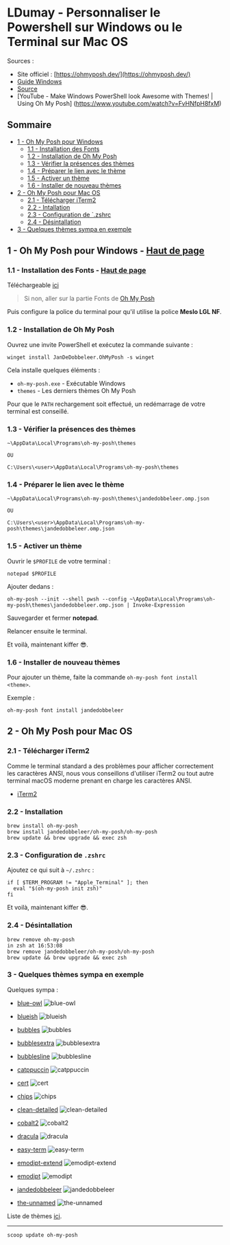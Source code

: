 # LDumay - Personnaliser le Powershell sur Windows ou le Terminal sur Mac OS <a name="top"></a>
 
Sources :

- Site officiel : [https://ohmyposh.dev/](https://ohmyposh.dev/)
- [Guide Windows](https://ohmyposh.dev/docs/installation/windows)
- [Source](https://ohmyposh.dev/docs/installation/macos)
- [YouTube - Make Windows PowerShell look Awesome with Themes! | Using Oh My Posh]
(https://www.youtube.com/watch?v=FvHNfpH8fxM)

## Sommaire

- [1 - Oh My Posh pour Windows](#1)
    - [1.1 - Installation des Fonts](#1-1)
    - [1.2 - Installation de Oh My Posh](#1-2)
    - [1.3 - Vérifier la présences des thèmes](#1-3)
    - [1.4 - Préparer le lien avec le thème](#1-4)
    - [1.5 - Activer un thème](#1-5)
    - [1.6 - Installer de nouveau thèmes](#1-6)
- [2 - Oh My Posh pour Mac OS](#2)
    - [2.1 - Télécharger iTerm2](#2-1)
    - [2.2 - Intallation](#2-2)
    - [2.3 - Configuration de `.zshrc](#2-3)
    - [2.4 - Désintallation](#2-4)
- [3 - Quelques thèmes sympa en exemple](#3)

## 1 - Oh My Posh pour Windows - [Haut de page](#top) <a name="1"></a>

### 1.1 - Installation des Fonts - [Haut de page](#top) <a name="1-1"></a>

Téléchargeable [ici](https://github.com/ryanoasis/nerd-fonts/releases/download/v2.1.0/Meslo.zip)

> Si non, aller sur la partie Fonts de [Oh My Posh](https://ohmyposh.dev/docs/installation/fonts)

Puis configure la police du terminal pour qu'il utilise la police **Meslo LGL NF**.

### 1.2 - Installation de Oh My Posh <a name="1-2"></a>

Ouvrez une invite PowerShell et exécutez la commande suivante :

```
winget install JanDeDobbeleer.OhMyPosh -s winget
```

Cela installe quelques éléments :

- `oh-my-posh.exe` - Exécutable Windows
- `themes` - Les derniers thèmes Oh My Posh

Pour que le `PATH` rechargement soit effectué, un redémarrage de votre terminal est conseillé.

### 1.3 - Vérifier la présences des thèmes <a name="1-3"></a>

```
~\AppData\Local\Programs\oh-my-posh\themes

OU

C:\Users\<user>\AppData\Local\Programs\oh-my-posh\themes
```

### 1.4 - Préparer le lien avec le thème <a name="1-4"></a>

```
~\AppData\Local\Programs\oh-my-posh\themes\jandedobbeleer.omp.json

OU

C:\Users\<user>\AppData\Local\Programs\oh-my-posh\themes\jandedobbeleer.omp.json
```

### 1.5 - Activer un thème <a name="1-5"></a>

Ouvrir le `$PROFILE` de votre terminal :

```
notepad $PROFILE
```

Ajouter dedans :

```
oh-my-posh --init --shell pwsh --config ~\AppData\Local\Programs\oh-my-posh\themes\jandedobbeleer.omp.json | Invoke-Expression
```

Sauvegarder et fermer **notepad**.

Relancer ensuite le terminal.

Et voilà, maintenant kiffer 😎.

### 1.6 - Installer de nouveau thèmes <a name="1-6"></a>

Pour ajouter un thème, faite la commande `oh-my-posh font install <theme>`.

Exemple :

```
oh-my-posh font install jandedobbeleer
```

## 2 - Oh My Posh pour Mac OS <a name="2"></a>

### 2.1 - Télécharger iTerm2 <a name="2-1"></a>

Comme le terminal standard a des problèmes pour afficher correctement les caractères ANSI, nous vous conseillons d'utiliser iTerm2 ou tout autre terminal macOS moderne prenant en charge les caractères ANSI.

- [iTerm2](https://iterm2.com/)

### 2.2 - Installation <a name="2-2"></a>

```
brew install oh-my-posh
brew install jandedobbeleer/oh-my-posh/oh-my-posh
brew update && brew upgrade && exec zsh
```

### 2.3 - Configuration de `.zshrc` <a name="2-3"></a>

Ajoutez ce qui suit à `~/.zshrc` :

```
if [ $TERM_PROGRAM != "Apple_Terminal" ]; then
  eval "$(oh-my-posh init zsh)"
fi
```

Et voilà, maintenant kiffer 😎.

### 2.4 - Désintallation <a name="2-4"></a>

```
brew remove oh-my-posh                                                                                  in zsh at 16:53:08
brew remove jandedobbeleer/oh-my-posh/oh-my-posh
brew update && brew upgrade && exec zsh
```

### 3 - Quelques thèmes sympa en exemple <a name="3"></a>

Quelques sympa :

- [blue-owl](https://ohmyposh.dev/docs/themes#blue-owl)
![blue-owl](_img/blue-owl.png)

- [blueish](https://ohmyposh.dev/docs/themes#blueish)
![blueish](_img/blueish.png)

- [bubbles](https://ohmyposh.dev/docs/themes#bubbles)
![bubbles](_img/bubbles.png)

- [bubblesextra](https://ohmyposh.dev/docs/themes#bubblesextra)
![bubblesextra](_img/bubblesextra.png)

- [bubblesline](https://ohmyposh.dev/docs/themes#bubblesline)
![bubblesline](_img/bubblesline.png)

- [catppuccin](https://ohmyposh.dev/docs/themes#catppuccin)
![catppuccin](_img/catppuccin.png)

- [cert](https://ohmyposh.dev/docs/themes#cert)
![cert](_img/cert.png)

- [chips](https://ohmyposh.dev/docs/themes#chips)
![chips](_img/chips.png)

- [clean-detailed](https://ohmyposh.dev/docs/themes#clean-detailed)
![clean-detailed](_img/clean-detailed.png)

- [cobalt2](https://ohmyposh.dev/docs/themes#cobalt2)
![cobalt2](_img/cobalt2.png)

- [dracula](https://ohmyposh.dev/docs/themes#dracula)
![dracula](_img/dracula.png)

- [easy-term](https://ohmyposh.dev/docs/themes#easy-term)
![easy-term](_img/easy-term.png)

- [emodipt-extend](https://ohmyposh.dev/docs/themes#emodipt-extend)
![emodipt-extend](_img/emodipt-extend.png)

- [emodipt](https://ohmyposh.dev/docs/themes#emodipt)
![emodipt](_img/emodipt.png)

- [jandedobbeleer](https://ohmyposh.dev/docs/themes#jandedobbeleer)
![jandedobbeleer](_img/jandedobbeleer.png)

- [the-unnamed](https://ohmyposh.dev/docs/themes#the-unnamed)
![the-unnamed](_img/the-unnamed.png)

Liste de thèmes [ici](https://ohmyposh.dev/docs/themes).

---

```
scoop update oh-my-posh
```